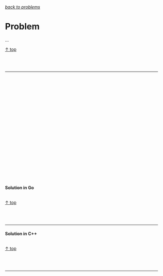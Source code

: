 [*back to problems*](https://github.com/gyuho/learn/tree/master/doc/problems)
<br>

# Problem

...

[↑ top](#problem)
<br><br><br><br>
<hr>


<br><br><br><br><br><br><br><br><br><br>
<br><br><br><br><br><br><br><br><br><br>

#### Solution in Go

```go

```

[↑ top](#problem)
<br><br><br><br>
<hr>


#### Solution in C++

```cpp

```

[↑ top](#problem)
<br><br><br><br>
<hr>
